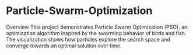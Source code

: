 # Particle-Swarm-Optimization
Overview
This project demonstrates Particle Swarm Optimization (PSO), an optimization algorithm inspired by the swarming behavior of birds and fish. The visualization shows how particles explore the search space and converge towards an optimal solution over time.
